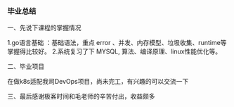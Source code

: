 ### 毕业总结

一、先说下课程的掌握情况 

1.go语言基础 ：基础语法，重点 error 、并发、内存模型、垃圾收集、runtime等掌握得比较好。 
2.系统复习了下 MYSQL, 算法、编译原理、linux性能优化等。


二、毕业项目

在做k8s适配我司DevOps项目，尚未完工，有兴趣的可以交流一下


三、最后感谢极客时间和毛老师的辛苦付出，收益颇多
